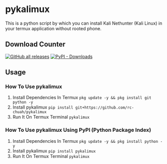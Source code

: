 # pykalimux
This is a python script by which you can install Kali Nethunter (Kali Linux) in your termux application without rooted phone.

## Download Counter
<p align="left">
<a href="https://github.com/rc-chuah/pykalimux/releases/latest"><img alt="GitHub all releases" src="https://img.shields.io/github/downloads/rc-chuah/pykalimux/total?label=GITHUB%20DOWNLOADS&style=for-the-badge"></a>
<a href="https://pypi.org/project/pykalimux"><img alt="PyPI - Downloads" src="https://img.shields.io/pypi/dm/pykalimux?label=PYPI%20DOWNLOADS&style=for-the-badge"></a>
</p>

## Usage
### How To Use pykalimux
1. Install Dependencies In Termux `pkg update -y && pkg install git python -y`
2. Install pykalimux `pip install git+https://github.com/rc-chuah/pykalimux`
3. Run It On Termux Terminal `pykalimux`
### How To Use pykalimux Using PyPI (Python Package Index)
1. Install Dependencies In Termux `pkg update -y && pkg install python -y`
2. Install pykalimux `pip install pykalimux`
3. Run It On Termux Terminal `pykalimux`
